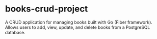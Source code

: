 # books-crud-project
A CRUD application for managing books built with Go (Fiber framework). Allows users to add, view, update, and delete books from a PostgreSQL database.
